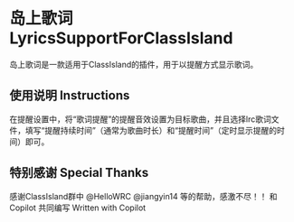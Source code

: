 # 岛上歌词 LyricsSupportForClassIsland
岛上歌词是一款适用于ClassIsland的插件，用于以提醒方式显示歌词。

## 使用说明 Instructions
在提醒设置中，将“歌词提醒”的提醒音效设置为目标歌曲，并且选择lrc歌词文件，填写“提醒持续时间”（通常为歌曲时长）和“提醒时间”（定时显示提醒的时间）即可。
## 特别感谢 Special Thanks
感谢ClassIsland群中 @HelloWRC @jiangyin14 等的帮助，感激不尽！！
和 Copilot 共同编写 Written with Copilot